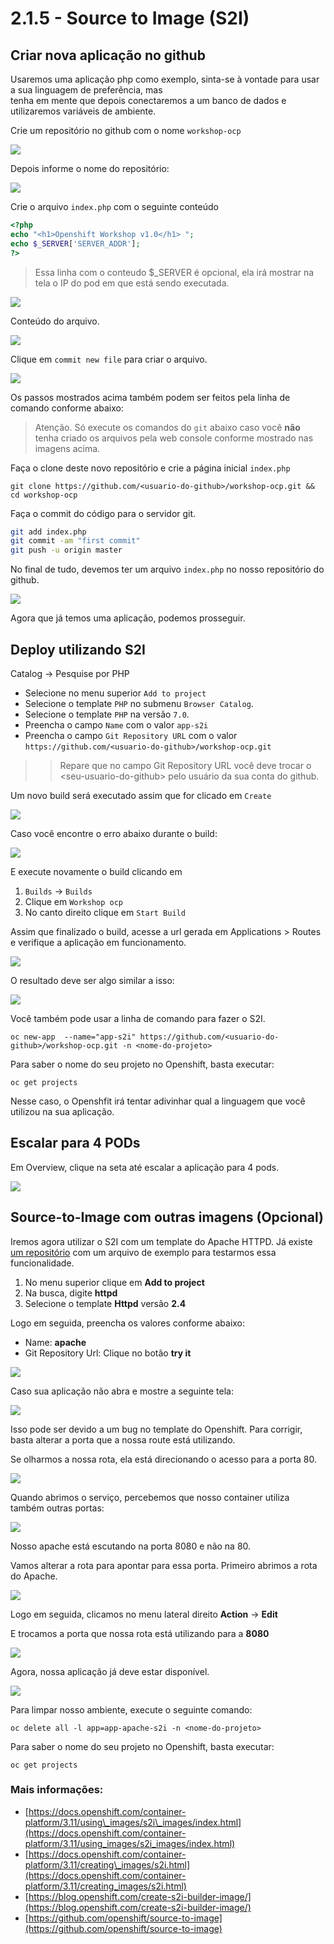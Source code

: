 # 2.1.5 - Source to Image \(S2I\)

## Criar nova aplicação no github

Usaremos uma aplicação php como exemplo, sinta-se à vontade para usar a sua linguagem de preferência, mas  
tenha em mente que depois conectaremos a um banco de dados e utilizaremos variáveis de ambiente.

Crie um repositório no github com o nome `workshop-ocp`

![](../../.gitbook/assets/selection_237.png)

Depois informe o nome do repositório:

![](../../.gitbook/assets/selection_239-1.png)

Crie o arquivo `index.php` com o seguinte conteúdo

```php
<?php
echo "<h1>Openshift Workshop v1.0</h1> ";
echo $_SERVER['SERVER_ADDR'];
?>
```

> Essa linha com o conteudo $\_SERVER é opcional, ela irá mostrar na tela o IP do pod em que está sendo executada.

![](../../.gitbook/assets/selection_240-1%20%281%29.png)

Conteúdo do arquivo.

![](../../.gitbook/assets/selection_241-1.png)

Clique em `commit new file` para criar o arquivo.

![](../../.gitbook/assets/selection_242.png)

Os passos mostrados acima também podem ser feitos pela linha de comando conforme abaixo:

> Atenção. Só execute os comandos do `git` abaixo caso vocẽ **não** tenha criado os arquivos pela web console conforme mostrado nas imagens acima.

Faça o clone deste novo repositório e crie a página inicial `index.php`

```text
git clone https://github.com/<usuario-do-github>/workshop-ocp.git && cd workshop-ocp
```

Faça o commit do código para o servidor git.

```bash
git add index.php
git commit -am "first commit"
git push -u origin master
```

No final de tudo, devemos ter um arquivo `index.php` no nosso repositório do github.

![](../../.gitbook/assets/selection_243-1.png)

Agora que já temos uma aplicação, podemos prosseguir.

## Deploy utilizando S2I

Catalog -> Pesquise por PHP

* Selecione no menu superior `Add to project`
* Selecione o template `PHP` no submenu `Browser Catalog`.
* Selecione o template `PHP` na versão `7.0`.
* Preencha o campo `Name` com o valor `app-s2i`
* Preencha o campo `Git Repository URL` com o valor `https://github.com/<usuario-do-github>/workshop-ocp.git`

> > Repare que no campo Git Repository URL você deve trocar o &lt;seu-usuario-do-github&gt; pelo usuário da sua conta do github.

Um novo build será executado assim que for clicado em `Create`

![](../../.gitbook/assets/s2i-build.gif)

Caso você encontre o erro abaixo durante o build:

![](../../.gitbook/assets/captura-de-tela-de-2018-02-22-14-15-01.png)

E execute novamente o build clicando em

1. `Builds` -&gt; `Builds`
2. Clique em `Workshop ocp`
3. No canto direito clique em `Start Build`

Assim que finalizado o build, acesse a url gerada em Applications &gt; Routes e verifique a aplicação em funcionamento.

![](../../.gitbook/assets/phproute.png)

O resultado deve ser algo similar a isso:

![](../../.gitbook/assets/selection_248-1.png)

Você também pode usar a linha de comando para fazer o S2I.

```text
oc new-app  --name="app-s2i" https://github.com/<usuario-do-github>/workshop-ocp.git -n <nome-do-projeto>
```

Para saber o nome do seu projeto no Openshift, basta executar:

```text
oc get projects
```

Nesse caso, o Openshfit irá tentar adivinhar qual a linguagem que você utilizou na sua aplicação.

## Escalar para 4 PODs

Em Overview, clique na seta até escalar a aplicação para 4 pods.

![](../../.gitbook/assets/scale-4.gif)

## Source-to-Image com outras imagens \(Opcional\)

Iremos agora utilizar o S2I com um template do Apache HTTPD. Já existe [um repositório](https://github.com/openshift/httpd-ex.git) com um arquivo de exemplo para testarmos essa funcionalidade.

1. No menu superior clique em **Add to project**
2. Na busca, digite **httpd**
3. Selecione o template **Httpd** versão **2.4**

Logo em seguida, preencha os valores conforme abaixo:

* Name: **apache**
* Git Repository Url: Clique no botão **try it**

![](../../.gitbook/assets/select-apache.gif)

Caso sua aplicação não abra e mostre a seguinte tela:

![](../../.gitbook/assets/apache-not-found.png)

Isso pode ser devido a um bug no template do Openshift. Para corrigir, basta alterar a porta que a nossa route está utilizando.

Se olharmos a nossa rota, ela está direcionando o acesso para a porta 80.

![](../../.gitbook/assets/apache-ports.png)

Quando abrimos o serviço, percebemos que nosso container utiliza também outras portas:

![](../../.gitbook/assets/apache-pod-ports.png)

Nosso apache está escutando na porta 8080 e não na 80.

Vamos alterar a rota para apontar para essa porta. Primeiro abrimos a rota do Apache.

![](../../.gitbook/assets/apache-route.gif)

Logo em seguida, clicamos no menu lateral direito **Action** -&gt; **Edit**

E trocamos a porta que nossa rota está utilizando para a **8080**

![](../../.gitbook/assets/altera-porta.gif)

Agora, nossa aplicação já deve estar disponível.

![](../../.gitbook/assets/apache-page.gif)

Para limpar nosso ambiente, execute o seguinte comando:

```text
oc delete all -l app=app-apache-s2i -n <nome-do-projeto>
```
Para saber o nome do seu projeto no Openshift, basta executar:

```text
oc get projects
```

### Mais informações:

* [https://docs.openshift.com/container-platform/3.11/using\_images/s2i\_images/index.html](https://docs.openshift.com/container-platform/3.11/using_images/s2i_images/index.html)
* [https://docs.openshift.com/container-platform/3.11/creating\_images/s2i.html](https://docs.openshift.com/container-platform/3.11/creating_images/s2i.html)
* [https://blog.openshift.com/create-s2i-builder-image/](https://blog.openshift.com/create-s2i-builder-image/)
* [https://github.com/openshift/source-to-image](https://github.com/openshift/source-to-image)



